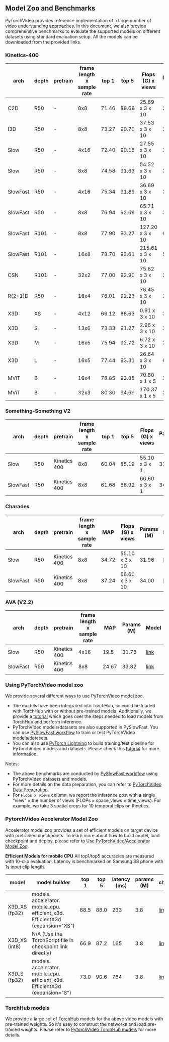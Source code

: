 


## Model Zoo and Benchmarks

PyTorchVideo provides reference implementation of a large number of video understanding approaches. In this document, we also provide comprehensive benchmarks to evaluate the supported models on different datasets using standard evaluation setup. All the models can be downloaded from the provided links.

### Kinetics-400

arch     | depth | pretrain | frame length x sample rate | top 1 | top 5 | Flops (G) x views | Params (M) | Model
-------- | ----- | -------- | -------------------------- | ----- | ----- | ----------------- | ---------- | --------------------------------------------------------------------------------------------------
C2D      | R50   | \-       | 8x8                        | 71.46 | 89.68 | 25.89 x 3 x 10    | 24.33      | [link](https://dl.fbaipublicfiles.com/pytorchvideo/model_zoo/kinetics/C2D\_8x8\_R50.pyth)
I3D      | R50   | \-       | 8x8                        | 73.27 | 90.70 | 37.53 x 3 x 10    | 28.04      | [link](https://dl.fbaipublicfiles.com/pytorchvideo/model_zoo/kinetics/I3D\_8x8\_R50.pyth)
Slow     | R50   | \-       | 4x16                       | 72.40 | 90.18 | 27.55 x 3 x 10    | 32.45      | [link](https://dl.fbaipublicfiles.com/pytorchvideo/model_zoo/kinetics/SLOW\_4x16\_R50.pyth)
Slow     | R50   | \-       | 8x8                        | 74.58 | 91.63 | 54.52 x 3 x 10    | 32.45      | [link](https://dl.fbaipublicfiles.com/pytorchvideo/model_zoo/kinetics/SLOW\_8x8\_R50.pyth)
SlowFast | R50   | \-       | 4x16                       | 75.34 | 91.89 | 36.69 x 3 x 10    | 34.48      | [link](https://dl.fbaipublicfiles.com/pytorchvideo/model_zoo/kinetics/SLOWFAST\_4x16\_R50.pyth)
SlowFast | R50   | \-       | 8x8                        | 76.94 | 92.69 | 65.71 x 3 x 10    | 34.57      | [link](https://dl.fbaipublicfiles.com/pytorchvideo/model_zoo/kinetics/SLOWFAST\_8x8\_R50.pyth)
SlowFast | R101  | \-       | 8x8                        | 77.90 | 93.27 | 127.20 x 3 x 10   | 62.83      | [link](https://dl.fbaipublicfiles.com/pytorchvideo/model_zoo/kinetics/SLOWFAST\_8x8\_R101.pyth)
SlowFast | R101  | \-       | 16x8                       | 78.70 | 93.61 | 215.61 x 3 x 10   | 53.77      | [link](https://dl.fbaipublicfiles.com/pytorchvideo/model_zoo/kinetics/SLOWFAST\_16x8\_R101_50_50.pyth)
CSN      | R101  | \-       | 32x2                       | 77.00 | 92.90 | 75.62 x 3 x 10    | 22.21      | [link](https://dl.fbaipublicfiles.com/pytorchvideo/model_zoo/kinetics/CSN\_32x2\_R101.pyth)
R(2+1)D  | R50   | \-       | 16x4                       | 76.01 | 92.23 | 76.45 x 3 x 10    | 28.11      | [link](https://dl.fbaipublicfiles.com/pytorchvideo/model_zoo/kinetics/R2PLUS1D\_16x4\_R50.pyth)
X3D      | XS    | \-       | 4x12                       | 69.12 | 88.63 | 0.91 x 3 x 10     | 3.79       | [link](https://dl.fbaipublicfiles.com/pytorchvideo/model_zoo/kinetics/X3D\_XS.pyth)
X3D      | S     | \-       | 13x6                       | 73.33 | 91.27 | 2.96 x 3 x 10     | 3.79       | [link](https://dl.fbaipublicfiles.com/pytorchvideo/model_zoo/kinetics/X3D\_S.pyth)
X3D      | M     | \-       | 16x5                       | 75.94 | 92.72 | 6.72 x 3 x 10     | 3.79       | [link](https://dl.fbaipublicfiles.com/pytorchvideo/model_zoo/kinetics/X3D\_M.pyth)
X3D      | L     | \-       | 16x5                       | 77.44 | 93.31 | 26.64 x 3 x 10    | 6.15       | [link](https://dl.fbaipublicfiles.com/pytorchvideo/model_zoo/kinetics/X3D\_L.pyth)
MViT     | B     | \-       | 16x4                       | 78.85 | 93.85 | 70.80 x 1 x 5    | 36.61       | [link](https://dl.fbaipublicfiles.com/pytorchvideo/model_zoo/kinetics/MVIT\_B\_16x4.pyth)
MViT     | B     | \-       | 32x3                       | 80.30 | 94.69 | 170.37 x 1 x 5    | 36.61       | [link](https://dl.fbaipublicfiles.com/pytorchvideo/model_zoo/kinetics/MVIT\_B\_32x3\_f294077834.pyth)

### Something-Something V2

| arch     | depth | pretrain     | frame length x sample rate | top 1 | top 5 | Flops (G) x views | Params (M) | Model |
| -------- | ----- | ------------ | -------------------------- | ----- | ----- | ----------------- | ---------- | ----- |
| Slow     | R50   | Kinetics 400 | 8x8                        | 60.04 | 85.19 | 55.10 x 3 x 1     | 31.96      | [link](https://dl.fbaipublicfiles.com/pytorchvideo/model_zoo/ssv2/SLOW\_8x8\_R50.pyth)  |
| SlowFast | R50   | Kinetics 400 | 8x8                        | 61.68 | 86.92 | 66.60 x 3 x 1     | 34.04      | [link](https://dl.fbaipublicfiles.com/pytorchvideo/model_zoo/ssv2/SLOWFAST\_8x8\_R50.pyth)   |


### Charades

| arch     | depth | pretrain     | frame length x sample rate | MAP   | Flops (G) x views | Params (M) | Model |
| -------- | ----- | ------------ | -------------------------- | ----- | ----------------- | ---------- | ----- |
| Slow     | R50   | Kinetics 400 | 8x8                        | 34.72 | 55.10 x 3 x 10    | 31.96      | [link](https://dl.fbaipublicfiles.com/pytorchvideo/model_zoo/charades/SLOW\_8x8\_R50.pyth)  |
| SlowFast | R50   | Kinetics 400 | 8x8                        | 37.24 | 66.60 x 3 x 10    | 34.00      | [link](https://dl.fbaipublicfiles.com/pytorchvideo/model_zoo/charades/SLOWFAST\_8x8\_R50.pyth)   |


### AVA (V2.2)

| arch     | depth | pretrain     | frame length x sample rate | MAP   | Params (M) | Model |
| -------- | ----- | ------------ | -------------------------- | ----- | ---------- | ----- |
| Slow     | R50   | Kinetics 400 | 4x16                       | 19.5  | 31.78 | [link](https://dl.fbaipublicfiles.com/pytorchvideo/model_zoo/ava/SLOW\_4x16\_R50\_DETECTION.pyth)  |
| SlowFast | R50   | Kinetics 400 | 8x8                        | 24.67 | 33.82 | [link](https://dl.fbaipublicfiles.com/pytorchvideo/model_zoo/ava/SLOWFAST\_8x8\_R50\_DETECTION.pyth)   |


### Using PyTorchVideo model zoo
We provide several different ways to use PyTorchVideo model zoo.
* The models have been integrated into TorchHub, so could be loaded with TorchHub with or without pre-trained models. Additionally, we provide a [tutorial](https://pytorchvideo.org/docs/tutorial_torchhub_inference) which goes over the steps needed to load models from TorchHub and perform inference.
* PyTorchVideo models/datasets are also supported in PySlowFast. You can use [PySlowFast workflow](https://github.com/facebookresearch/SlowFast/) to train or test PyTorchVideo models/datasets.
* You can also use [PyTorch Lightning](https://github.com/PyTorchLightning/pytorch-lightning) to build training/test pipeline for PyTorchVideo models and datasets. Please check this [tutorial](https://pytorchvideo.org/docs/tutorial_classification) for more information.


Notes:
* The above benchmarks are conducted by [PySlowFast workflow](https://github.com/facebookresearch/SlowFast/) using PyTorchVideo datasets and models.
* For more details on the data preparation, you can refer to [PyTorchVideo Data Preparation](data_preparation.md).
* For `Flops x views` column, we report the inference cost with a single “view" × the number of views (FLOPs × space_views × time_views). For example, we take 3 spatial crops for 10 temporal clips on Kinetics.



### PytorchVideo Accelerator Model Zoo
Accelerator model zoo provides a set of efficient models on target device with pretrained checkpoints. To learn more about how to build model, load checkpoint and deploy, please refer to [Use PyTorchVideo/Accelerator Model Zoo](https://pytorchvideo.org/docs/tutorial_accelerator_use_accelerator_model_zoo).

**Efficient Models for mobile CPU**
All top1/top5 accuracies are measured with 10-clip evaluation. Latency is benchmarked on Samsung S8 phone with 1s input clip length.

| model  | model builder                                                            | top 1 | top 5 | latency (ms) | params (M) | checkpoint          |
|--------------|--------------------------------------------------------------------------|-------|-------|--------------|----------------|---------------------|
| X3D_XS (fp32)| models. accelerator. mobile_cpu. efficient_x3d. EfficientX3d (expansion="XS") | 68.5  | 88.0  |          233 | 3.8            | [link](https://dl.fbaipublicfiles.com/pytorchvideo/model_zoo/kinetics/efficient_x3d_xs_original_form.pyth) |
| X3D_XS (int8)| N/A (Use the TorchScript file in checkpoint link directly)                    | 66.9  | 87.2  |          165 | 3.8            | [link](https://dl.fbaipublicfiles.com/pytorchvideo/model_zoo/kinetics/x3d_xs_efficient_converted_qnnpack.pt) |
| X3D_S (fp32) | models. accelerator. mobile_cpu. efficient_x3d. EfficientX3d (expansion="S")  | 73.0  | 90.6  |          764 | 3.8            | [link](https://dl.fbaipublicfiles.com/pytorchvideo/model_zoo/kinetics/efficient_x3d_s_original_form.pyth) |


### TorchHub models
We provide a large set of [TorchHub](https://pytorch.org/hub/) models for the above video models with pre-trained weights. So it's easy to construct the networks and load pre-trained weights. Please refer to [PytorchVideo TorchHub models](https://github.com/facebookresearch/pytorchvideo/blob/main/pytorchvideo/models/hub/README.md) for more details.
